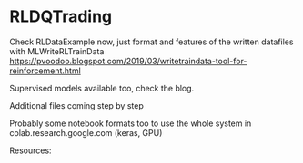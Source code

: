 # RLDQTrading 

Check RLDataExample now, just format and features of the written datafiles with MLWriteRLTrainData
https://pvoodoo.blogspot.com/2019/03/writetraindata-tool-for-reinforcement.html

Supervised models available too, check the blog.

Additional files coming step by step

Probably some notebook formats too to use the whole system in colab.research.google.com (keras, GPU)

Resources:

